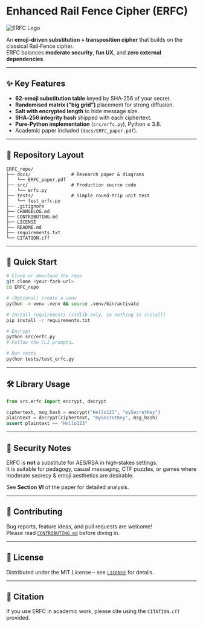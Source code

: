 # Enhanced Rail Fence Cipher (ERFC)

![ERFC Logo](https://img.shields.io/badge/emoji--based--crypto-purple?style=for-the-badge)

An **emoji‑driven substitution + transposition cipher** that builds on the classical Rail‑Fence cipher.  
ERFC balances **moderate security**, **fun UX**, and **zero external dependencies**.

---

## ✨ Key Features
- **62‑emoji substitution table** keyed by SHA‑256 of your secret.
- **Randomised matrix (“big grid”)** placement for strong diffusion.
- **Salt with encrypted length** to hide message size.
- **SHA‑256 integrity hash** shipped with each ciphertext.
- **Pure‑Python implementation** (`src/erfc.py`), Python ≥ 3.8.
- Academic paper included (`docs/ERFC_paper.pdf`).

---

## 📂 Repository Layout

```
ERFC_repo/
├── docs/               # Research paper & diagrams
│   └── ERFC_paper.pdf
├── src/                # Production source code
│   └── erfc.py
├── tests/              # Simple round‑trip unit test
│   └── test_erfc.py
├── .gitignore
├── CHANGELOG.md
├── CONTRIBUTING.md
├── LICENSE
├── README.md
├── requirements.txt
└── CITATION.cff
```

---

## 🚀 Quick Start

```bash
# Clone or download the repo
git clone <your‑fork‑url>
cd ERFC_repo

# (Optional) create a venv
python -m venv .venv && source .venv/bin/activate

# Install requirements (stdlib‑only, so nothing to install)
pip install -r requirements.txt

# Encrypt
python src/erfc.py
# Follow the CLI prompts…

# Run tests
python tests/test_erfc.py
```

---

## 🛠️ Library Usage

```python
from src.erfc import encrypt, decrypt

ciphertext, msg_hash = encrypt("Hello123", "mySecretKey")
plaintext = decrypt(ciphertext, "mySecretKey", msg_hash)
assert plaintext == "Hello123"
```

---

## 🔐 Security Notes
ERFC is **not** a substitute for AES/RSA in high‑stakes settings.  
It *is* suitable for pedagogy, casual messaging, CTF puzzles, or games where moderate secrecy & emoji aesthetics are desirable.

See **Section VI** of the paper for detailed analysis.

---

## 🤝 Contributing
Bug reports, feature ideas, and pull requests are welcome!  
Please read [`CONTRIBUTING.md`](CONTRIBUTING.md) before diving in.

---

## 📜 License
Distributed under the MIT License – see [`LICENSE`](LICENSE) for details.

---

## 📝 Citation
If you use ERFC in academic work, please cite using the `CITATION.cff` provided.